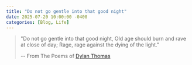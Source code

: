 ```yaml
---
title: "Do not go gentle into that good night"
date: 2025-07-20 10:00:00 -0400
categories: [Blog, Life]
---
```


> "Do not go gentle into that good night,
> Old age should burn and rave at close of day;
> Rage, rage against the dying of the light."
>
> -- From The Poems of [Dylan Thomas](https://en.wikipedia.org/wiki/Dylan_Thomas)
